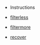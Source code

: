 - Instructions

- [filterless](https://cs50.harvard.edu/college/2019/fall/psets/4/filter/less/)
- [filtermore](https://cs50.harvard.edu/college/2019/fall/psets/4/filter/more/)
- [recover](https://cs50.harvard.edu/college/2019/fall/psets/4/recover/)
